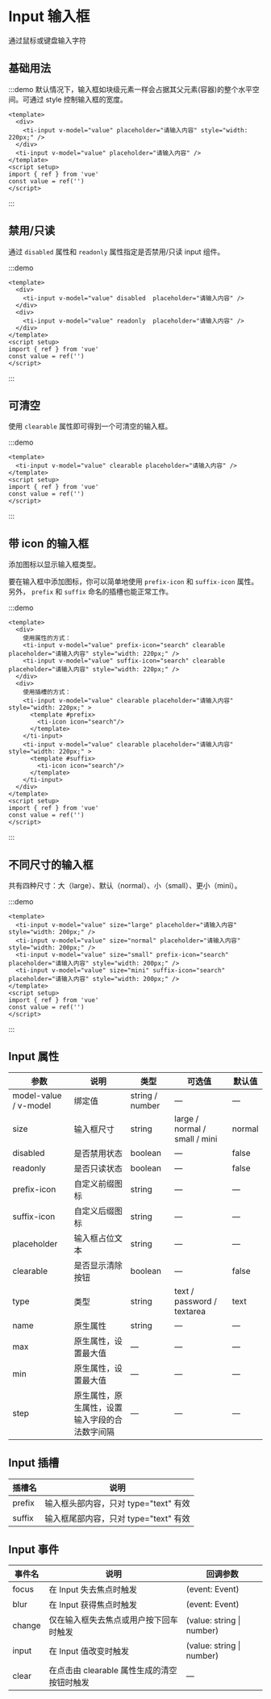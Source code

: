 # Input 输入框
通过鼠标或键盘输入字符

## 基础用法

:::demo 默认情况下，输入框如块级元素一样会占据其父元素(容器)的整个水平空间。可通过 style 控制输入框的宽度。
```vue
<template>
  <div>
    <ti-input v-model="value" placeholder="请输入内容" style="width: 220px;" />
  </div>
  <ti-input v-model="value" placeholder="请输入内容" />
</template>
<script setup>
import { ref } from 'vue'
const value = ref('')
</script>
```
:::

## 禁用/只读
通过 `disabled` 属性和 `readonly` 属性指定是否禁用/只读 input 组件。

:::demo
```vue
<template>
  <div>
    <ti-input v-model="value" disabled  placeholder="请输入内容" />
  </div>
  <div>
    <ti-input v-model="value" readonly  placeholder="请输入内容" />
  </div>
</template>
<script setup>
import { ref } from 'vue'
const value = ref('')
</script>
```
:::

## 可清空
使用 `clearable` 属性即可得到一个可清空的输入框。

:::demo
```vue
<template>
  <ti-input v-model="value" clearable placeholder="请输入内容" />
</template>
<script setup>
import { ref } from 'vue'
const value = ref('')
</script>
```
:::

## 带 icon 的输入框
添加图标以显示输入框类型。

要在输入框中添加图标，你可以简单地使用 `prefix-icon` 和 `suffix-icon` 属性。
另外， `prefix` 和 `suffix` 命名的插槽也能正常工作。

:::demo
```vue
<template>
  <div>
    使用属性的方式：
    <ti-input v-model="value" prefix-icon="search" clearable placeholder="请输入内容" style="width: 220px;" />
    <ti-input v-model="value" suffix-icon="search" clearable placeholder="请输入内容" style="width: 220px;" />
  </div>
  <div>
    使用插槽的方式：
    <ti-input v-model="value" clearable placeholder="请输入内容" style="width: 220px;" >
      <template #prefix>
        <ti-icon icon="search"/>
      </template>
    </ti-input>
    <ti-input v-model="value" clearable placeholder="请输入内容" style="width: 220px;" >
      <template #suffix>
        <ti-icon icon="search"/>
      </template>
    </ti-input>
  </div>
</template>
<script setup>
import { ref } from 'vue'
const value = ref('')
</script>
```
:::

## 不同尺寸的输入框
共有四种尺寸：大（large）、默认（normal）、小（small）、更小（mini）。

:::demo
```vue
<template>
  <ti-input v-model="value" size="large" placeholder="请输入内容" style="width: 200px;" />
  <ti-input v-model="value" size="normal" placeholder="请输入内容" style="width: 200px;" />
  <ti-input v-model="value" size="small" prefix-icon="search" placeholder="请输入内容" style="width: 200px;" />
  <ti-input v-model="value" size="mini" suffix-icon="search" placeholder="请输入内容" style="width: 200px;" />
</template>
<script setup>
import { ref } from 'vue'
const value = ref('')
</script>
```
:::

## Input 属性
| 参数      | 说明    | 类型    | 可选值                                              | 默认值  |
| -------- | ------ | ------- | -------------------------------------------------- | ------- |
| model-value / v-model | 绑定值 | string / number | —                              |  —      |
| size     | 输入框尺寸 | string  | large / normal / small / mini                    | normal |
| disabled | 是否禁用状态 | boolean | —                                              | false   |
| readonly | 是否只读状态 | boolean | —                                              | false   |
| prefix-icon | 自定义前缀图标 | string  | —                                         | —       |
| suffix-icon | 自定义后缀图标 | string  | —                                         | —       |
| placeholder | 输入框占位文本 | string  | —                                         | —       |
| clearable | 是否显示清除按钮 | boolean | —                                         | false   |
| type      | 类型           | string  | 	text / password / textarea              | text    |
| name      | 原生属性       | string   | —                                         | —       |
| max      | 原生属性，设置最大值 | —     | —                                         | —       |
| min      | 原生属性，设置最大值 | —     | —                                         | —       |
| step     | 原生属性，原生属性，设置输入字段的合法数字间隔 | —     | —                    | —       |

## Input 插槽
| 插槽名         	| 说明                                 |
| --------------	| ----------------------------------- |
| prefix  	      | 输入框头部内容，只对 type="text" 有效   |
| suffix  	      | 输入框尾部内容，只对 type="text" 有效   |

## Input 事件
| 事件名      | 说明    | 回调参数 |
| ---------- | ------ | ------- |
| focus    | 在 Input 失去焦点时触发 | (event: Event) |
| blur    | 在 Input 获得焦点时触发 | (event: Event) |
| change    | 仅在输入框失去焦点或用户按下回车时触发 | (value: string \| number) |
| input    | 	在 Input 值改变时触发 | (value: string \| number) |
| clear    | 在点击由 clearable 属性生成的清空按钮时触发 | — |